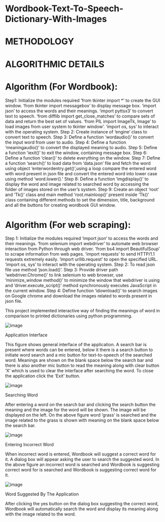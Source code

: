 # Wordbook-Text-To-Speech-Dictionary-With-Images

# METHODOLOGY
# ALGORITHMIC DETAILS
# Algorithm (For Wordbook):

Step1: Initialize the modules required ‘from tkinter import *’ to create the GUI window.
       ‘from tkinter import messagebox’ to display message box.
       ‘import json’ to access the words and their meanings.
       ‘import pyttsx3’ to convert text to speech. 
       ‘from difflib import get_close_matches’ to compare sets of data and return the best set of values.
       ‘from PIL import ImageTk, Image’ to load images from user system to tkinter window’.
       ‘import os, sys’ to interact with the operating system. 
Step 2: Create instance of ‘engine’ class to convert text to speech. 
Step 3: Define a function ‘wordaudio()’ to convert the input word from user to audio. 
Step 4: Define a function ‘meaningaudio()’ to convert the displayed meaning to audio. 
Step 5: Define a function ‘iexit()’ to exit the window, containing message box. 
Step 6: Define a function ‘clear()’ to delete everything on the window. 
Step 7: Define a function ‘search()’ to load data from ‘data.json’ file and fetch the word using object ‘enterwordentry.get()’,using a loop compare the entered word           with word present in json file and convert the entered word into lower case using method ‘word.lower().'
Step 8: Define a function ‘imgdisplay()’ to display the word and image related to searched word by accessing the folder of images stored on the user’s system. 
Step 9: Create an object ‘root’ and ‘Tk()’ class and main method ‘root.mainloop()’ present inside ‘Tk()’ class containing different methods to set the dimension,               title, background and all the buttons for creating wordbook GUI window. 

# Algorithm (For web scraping):

Step 1: Initialize the modules required ‘import json’ to access the words and their meanings.
        ‘from selenium import webdriver’ to automate web browser interaction from Python through web driver.
        ‘from bs4 import BeautifulSoup’ to scrape information from web pages.
        ‘import requests’ to send HTTP/1.1 requests extremely easily.
        ‘import urllib.request’ to open the specified URL.
        ‘import os, sys’ to interact with the operating system. 
Step 2: To read json file use method ‘json.load()’. Step 3: Provide driver path ‘webdriver.Chrome()’ to link selenium to web browser, use ‘minimize_window method()’ to         minimize the window that webdriver is using and ‘driver.execute_script()’ method synchronously executes JavaScript in the current window. 
Step 4: Define function ‘idownload()’ to search images on Google chrome and download the images related to words present in json file.

This project implemented interactive way of finding the meanings of word in comparison to printed dictionaries using python programming.

![image](https://user-images.githubusercontent.com/91845572/226107633-3e5b0a79-5e6c-4389-a7fd-69064b54a9d5.png)

Application Interface

This figure shows general interface of the application.
A search bar is present where words can be entered, below it there is a search button to initiate word search and a mic button for text-to-speech of the searched word.
Meanings are shown on the blank space below the search bar and there is also another mic button to read the meaning along with clear button ‘X’ which is used to clear the interface after searching the word.
To close the application click the 'Exit' button.

![image](https://user-images.githubusercontent.com/91845572/226107911-4e4425fb-155e-4fd0-b4a3-fc360ebff61f.png)

Searching Word

After entering a word on the search bar and clicking the search button the meaning and the image for the word will be shown. 
The image will be displayed on the left.
On the above figure word ‘grass’ is searched and the image related to the grass is shown with meaning on the blank space below the search bar.


![image](https://user-images.githubusercontent.com/91845572/226108045-b3733eae-2c53-47fe-9f1c-ef3d1e610778.png)

Entering Incorrect Word

When incorrect word is entered, Wordbook will suggest a correct word for it.
A dialog box will appear asking the user to search the suggested word.
In the above figure an incorrect word is searched and Wordbook is suggesting correct word for is searched and Wordbook is suggesting correct
word for it.

![image](https://user-images.githubusercontent.com/91845572/226112936-42e7bffe-ef38-4615-9767-a1b0de62cf6b.png)

Word Suggested By The Application

After clicking the yes button on the dialog box suggesting the correct word, Wordbook will automatically search the word and display its meaning along with the image related to the word.

